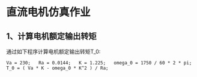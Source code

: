 直流电机仿真作业
=
1、计算电机额定输出转矩
-
通过如下程序计算电机额定输出转矩T_0:

`Va = 230;  
Ra = 0.0144;  
K = 1.225;  
omega_0 = 1750 / 60 * 2 * pi;  
T_0 = ( Va * K - omega_0 * K^2 ) / Ra;`
